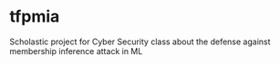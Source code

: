 # tfpmia
Scholastic project for Cyber Security class about the defense against membership inference attack in ML

